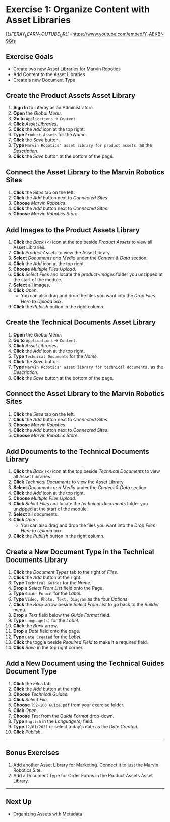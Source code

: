 # Exercise 1: Organize Content with Asset Libraries 

[$LIFERAY_LEARN_YOUTUBE_URL$]=https://www.youtube.com/embed/Y_AEKBN9Gfs

## Exercise Goals 

* Create two new Asset Libraries for Marvin Robotics 
* Add Content to the Asset Libraries 
* Create a new Document Type 

## Create the Product Assets Asset Library 

1. **Sign In** to Liferay as an Administrators. 
2. **Open** the _Global Menu_.  
3. **Go to** `Applications` &rarr; `Content`. 
4. **Click** _Asset Libraries_. 
5. **Click** the _Add_ icon at the top right. 
6. **Type** `Product Assets` for the _Name_. 
7. **Click** the _Save_ button. 
8. **Type** `Marvin Robotics' asset library for product assets.` as the _Description_. 
9. **Click** the _Save_ button at the bottom of the page. 

## Connect the Asset Library to the Marvin Robotics Sites 

1. **Click** the _Sites_ tab on the left. 
2. **Click** the _Add_ button next to _Connected Sites_. 
3. **Choose** _Marvin Robotics_. 
4. **Click** the _Add_ button next to _Connected Sites_. 
5. **Choose** _Marvin Robotics Store_. 

## Add Images to the Product Assets Library 

1. **Click** the _Back_ (<) icon at the top beside _Product Assets_ to view all Asset Libraries. 
2. **Click** _Product Assets_ to view the Asset Library. 
3. **Select** _Documents and Media_ under the _Content & Data_ section. 
4. **Click** the _Add_ icon at the top right. 
5. **Choose** _Multiple Files Upload_. 
6. **Click** _Select Files_ and locate the _product-images_ folder you unzipped at the start of the module. 
7. **Select** all images. 
8. **Click** _Open_. 
	- You can also drag and drop the files you want into the _Drop Files Here to Upload_ box. 
9. **Click** the _Publish_ button in the right column. 

## Create the Technical Documents Asset Library 

1. **Open** the _Global Menu_. 
2. **Go to** `Applications` &rarr; `Content`. 
3. **Click** _Asset Libraries_. 
4. **Click** the _Add_ icon at the top right. 
5. **Type** `Technical Documents` for the _Name_. 
6. **Click** the _Save_ button. 
7. **Type** `Marvin Robotics' asset library for technical documents.` as the _Description_. 
8. **Click** the _Save_ button at the bottom of the page. 

## Connect the Asset Library to the Marvin Robotics Sites 

1. **Click** the _Sites_ tab on the left. 
2. **Click** the _Add_ button next to _Connected Sites_. 
3. **Choose** _Marvin Robotics_. 
4. **Click** the _Add_ button next to _Connected Sites_. 
5. **Choose** _Marvin Robotics Store_. 

## Add Documents to the Technical Documents Library 

1. **Click** the _Back_ (<) icon at the top beside _Technical Documents_ to view all Asset Libraries. 
2. **Click** _Technical Documents_ to view the Asset Library. 
3. **Select** _Documents and Media_ under the _Content & Data_ section. 
4. **Click** the _Add_ icon at the top right. 
5. **Choose** _Multiple Files Upload_. 
6. **Click** _Select Files_ and locate the _technical-documents_ folder you unzipped at the start of the module. 
7. **Select** all documents. 
8. **Click** _Open_. 
	- You can also drag and drop the files you want into the _Drop Files Here to Upload_ box. 
9. **Click** the _Publish_ button in the right column. 

## Create a New Document Type in the Technical Documents Library 

1. **Click** the _Document Types_ tab to the right of _Files_. 
2. **Click** the _Add_ button at the right. 
3. **Type** `Technical Guides` for the _Name_. 
4. **Drop** a _Select From List_ field onto the Page. 
5. **Type** `Guide Format` for the _Label_. 
6. **Type** `Video, Photo, Text, Diagram` as the four _Options_. 
7. **Click** the _Back_ arrow beside _Select From List_ to go back to the _Builder_ menu. 
8. **Drop** a _Text_ field below the _Guide Format_ field. 
9. **Type** `Language(s)` for the _Label_. 
10. **Click** the _Back_ arrow. 
11. **Drop** a _Date_ field onto the page. 
12. **Type** `Date Created` for the _Label_. 
13. **Click** the toggle beside _Required Field_ to make it a required field. 
14. **Click** _Save_ in the top right corner. 

## Add a New Document using the Technical Guides Document Type 

1. **Click** the _Files_ tab. 
2. **Click** the _Add_ button at the right. 
3. **Choose** _Technical Guides_. 
4. **Click** _Select File_. 
5. **Choose** `TS2-100 Guide.pdf` from your exercise folder. 
6. **Click** _Open_. 
7. **Choose** _Text_ from the _Guide Format_ drop-down. 
8. **Type** `English` in the _Language(s)_ field. 
9. **Type** `12/01/2021` or select today's date as the _Date Created_. 
10. **Click** _Publish_. 

---

## Bonus Exercises 

1. Add another Asset Library for Marketing. Connect it to just the Marvin Robotics Site. 
2. Add a Document Type for Order Forms in the Product Assets Asset Library.

---

## Next Up

* [Organizing Assets with Metadata](./organizing-assets-with-metadata.md)